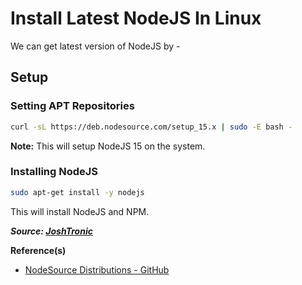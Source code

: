 # Install Latest NodeJS In Linux

We can get latest version of NodeJS by -

## Setup

### Setting APT Repositories

```bash
curl -sL https://deb.nodesource.com/setup_15.x | sudo -E bash -
```

**Note:** This will setup NodeJS 15 on the system.

### Installing NodeJS

```bash
sudo apt-get install -y nodejs
```

This will install NodeJS and NPM.

**_Source: [JoshTronic](https://joshtronic.com/2020/10/25/how-to-install-nodejs-15-on-ubuntu/)_**

**Reference(s)**

- [NodeSource Distributions - GitHub](https://github.com/nodesource/distributions)
